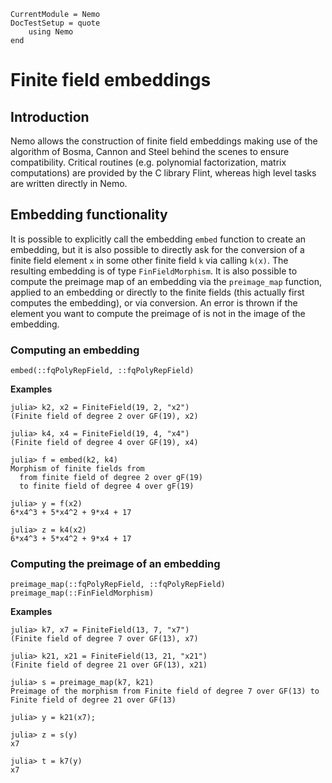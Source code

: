```@meta
CurrentModule = Nemo
DocTestSetup = quote
    using Nemo
end
```

# Finite field embeddings

## Introduction

Nemo allows the construction of finite field embeddings making use of the
algorithm of Bosma, Cannon and Steel behind the scenes to ensure compatibility.
Critical routines (e.g. polynomial factorization, matrix computations) are
provided by the C library Flint, whereas high level tasks are written directly in Nemo.

## Embedding functionality

It is possible to explicitly call the embedding `embed` function to create an embedding,
but it is also possible to directly ask for the conversion of a finite field element `x` in
some other finite field `k` via calling `k(x)`. The resulting embedding is of
type `FinFieldMorphism`. It is also possible to
compute the preimage map of an embedding via the `preimage_map` function, applied to an
embedding or directly to the finite fields (this actually first computes the
embedding), or via conversion. An error is thrown if the element you want to
compute the preimage of is not in the image of the embedding.

### Computing an embedding

```@docs
embed(::fqPolyRepField, ::fqPolyRepField)
```

**Examples**

```jldoctest; filter = r"[gG]F"
julia> k2, x2 = FiniteField(19, 2, "x2")
(Finite field of degree 2 over GF(19), x2)

julia> k4, x4 = FiniteField(19, 4, "x4")
(Finite field of degree 4 over GF(19), x4)

julia> f = embed(k2, k4)
Morphism of finite fields from
  from finite field of degree 2 over gF(19)
  to finite field of degree 4 over gF(19)

julia> y = f(x2)
6*x4^3 + 5*x4^2 + 9*x4 + 17

julia> z = k4(x2)
6*x4^3 + 5*x4^2 + 9*x4 + 17
```

### Computing the preimage of an embedding

```@docs
preimage_map(::fqPolyRepField, ::fqPolyRepField)
preimage_map(::FinFieldMorphism)
```

**Examples**

```jldoctest
julia> k7, x7 = FiniteField(13, 7, "x7")
(Finite field of degree 7 over GF(13), x7)

julia> k21, x21 = FiniteField(13, 21, "x21")
(Finite field of degree 21 over GF(13), x21)

julia> s = preimage_map(k7, k21)
Preimage of the morphism from Finite field of degree 7 over GF(13) to Finite field of degree 21 over GF(13)

julia> y = k21(x7);

julia> z = s(y)
x7

julia> t = k7(y)
x7
```
